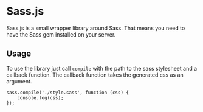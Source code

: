 # Sass.js

Sass.js is a small wrapper library around Sass. That means you need to have the Sass gem installed on your server.

## Usage

To use the library just call `compile` with the path to the sass stylesheet and a callback function. The callback function takes the generated css as an argument.

    sass.compile('./style.sass', function (css) {
        console.log(css);
    });
